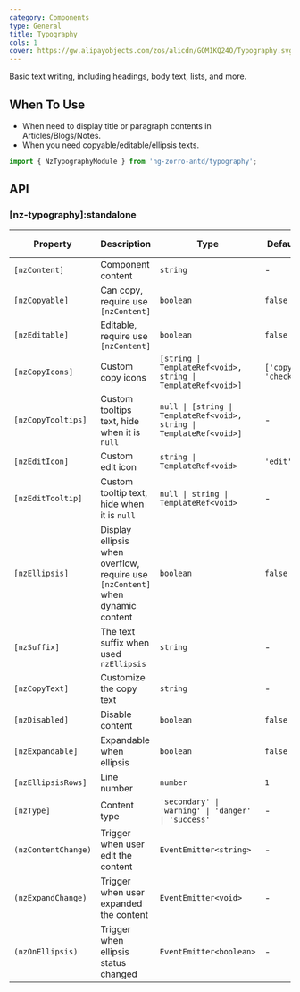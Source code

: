 ```yaml
---
category: Components
type: General
title: Typography
cols: 1
cover: https://gw.alipayobjects.com/zos/alicdn/GOM1KQ24O/Typography.svg
---
```


Basic text writing, including headings, body text, lists, and more.

## When To Use

- When need to display title or paragraph contents in Articles/Blogs/Notes.
- When you need copyable/editable/ellipsis texts.

```ts
import { NzTypographyModule } from 'ng-zorro-antd/typography';
```

## API

### [nz-typography]:standalone

| Property            | Description                                                                    | Type                                                                 | Default             | Global Config |
| ------------------- | ------------------------------------------------------------------------------ | -------------------------------------------------------------------- | ------------------- | ------------- |
| `[nzContent]`       | Component content                                                              | `string`                                                             | -                   |               |
| `[nzCopyable]`      | Can copy, require use `[nzContent]`                                            | `boolean`                                                            | `false`             |               |
| `[nzEditable]`      | Editable, require use `[nzContent]`                                            | `boolean`                                                            | `false`             |               |
| `[nzCopyIcons]`     | Custom copy icons                                                              | `[string \| TemplateRef<void>, string \| TemplateRef<void>]`         | `['copy', 'check']` | ✅            |
| `[nzCopyTooltips]`  | Custom tooltips text, hide when it is `null`                                   | `null \| [string \| TemplateRef<void>, string \| TemplateRef<void>]` | -                   | ✅            |
| `[nzEditIcon]`      | Custom edit icon                                                               | `string \| TemplateRef<void>`                                        | `'edit'`            | ✅            |
| `[nzEditTooltip]`   | Custom tooltip text, hide when it is `null`                                    | `null \| string \| TemplateRef<void>`                                | -                   | ✅            |
| `[nzEllipsis]`      | Display ellipsis when overflow, require use `[nzContent]` when dynamic content | `boolean`                                                            | `false`             |               |
| `[nzSuffix]`        | The text suffix when used `nzEllipsis`                                         | `string`                                                             | -                   |               |
| `[nzCopyText]`      | Customize the copy text                                                        | `string`                                                             | -                   |               |
| `[nzDisabled]`      | Disable content                                                                | `boolean`                                                            | `false`             |               |
| `[nzExpandable]`    | Expandable when ellipsis                                                       | `boolean`                                                            | `false`             |               |
| `[nzEllipsisRows]`  | Line number                                                                    | `number`                                                             | `1`                 | ✅            |
| `[nzType]`          | Content type                                                                   | `'secondary' \| 'warning' \| 'danger' \| 'success'`                  | -                   |               |
| `(nzContentChange)` | Trigger when user edit the content                                             | `EventEmitter<string>`                                               | -                   |               |
| `(nzExpandChange)`  | Trigger when user expanded the content                                         | `EventEmitter<void>`                                                 | -                   |               |
| `(nzOnEllipsis)`    | Trigger when ellipsis status changed                                           | `EventEmitter<boolean>`                                              | -                   |               |
